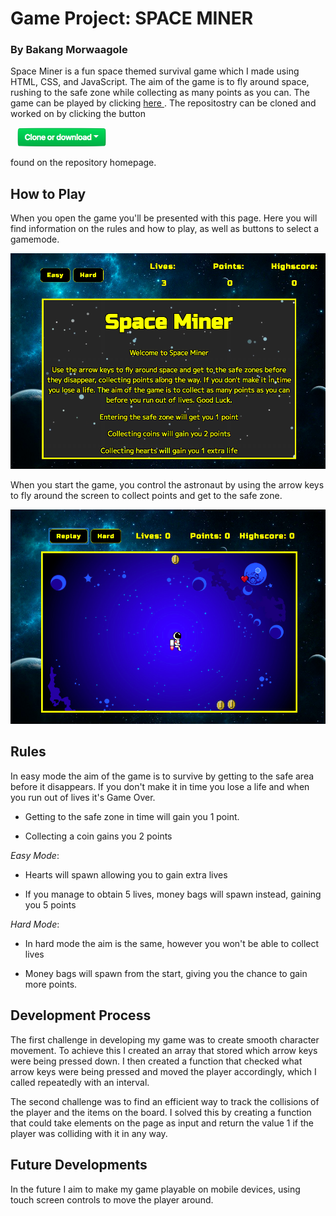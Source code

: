 # Game Project: SPACE MINER
### By Bakang Morwaagole

Space Miner is a fun space themed survival game which I made using HTML, CSS, and JavaScript. The aim of the game is to fly around space, rushing to the safe zone while collecting as many points as you can. The game can be played by clicking
 <a href ="https://bakangam97.github.io/SpartaGame.BakangAM97.github.io/"> here </a>.  The repositostry can be cloned and worked on by clicking the button

 <img src = "images/clone-button.png" style = "height: 30px; margin-left: 10px; margin-right:10px;">

 found on the repository homepage.


## How to Play

When you open the game you'll be presented with this page. Here you will find information on the rules and how to play, as well as buttons to select a gamemode.

<img src = "images/intro-page.png">


When you start the game, you control the astronaut by using the arrow keys to fly around the screen to collect points and get to the safe zone.

<img src = "images/game-play.png">

## Rules



In easy mode the aim of the game is to survive by getting to the safe area before it disappears. If you don't make it in time you lose a life and when you run out of lives it's Game Over.


* Getting to the safe zone in time will gain you 1 point.

* Collecting a coin gains you 2 points

_Easy Mode_:

* Hearts will spawn allowing you to gain extra lives

* If you manage to obtain 5 lives, money bags will spawn instead, gaining you 5 points

_Hard Mode_:

* In hard mode the aim is the same, however you won't be able to collect lives

* Money bags will spawn from the start, giving you the chance to gain more points.

## Development Process

The first challenge in developing my game was to create smooth character movement. To achieve this I created an array that stored which arrow keys were being pressed down. I then created a function that checked what arrow keys were being pressed and moved the player accordingly, which I called repeatedly with an interval.


The second challenge was to find an efficient way to track the collisions of the player and the items on the board. I solved this by creating a function that could take elements on the page as input and return the value 1 if the player was colliding with it in any way.


## Future Developments

In the future I aim to make my game playable on mobile devices, using touch screen controls to move the player around.
